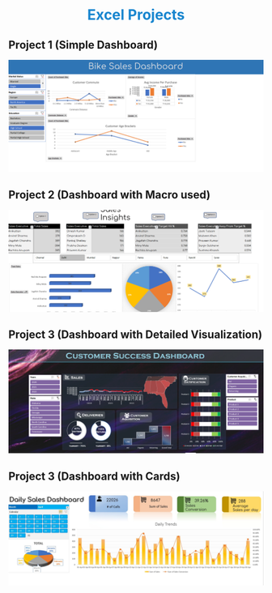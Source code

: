 <h1 align="center" style="color:#1986cf">Excel Projects</h1>
<h2>Project 1 (Simple Dashboard)</h2>
<div align="center"><img src="https://github.com/AkashHiremath856/Data-Analysis-Projects/blob/main/Excel/Project%201%20xlsx.png"></div>
<h2>Project 2 (Dashboard with Macro used)</h2>
<div align="center"><img src="https://github.com/AkashHiremath856/Data-Analysis-Projects/blob/main/Excel/Project%202%20xlsx.png"></div>
<h2>Project 3 (Dashboard with Detailed Visualization)</h2>
<div align="center"><img src="https://github.com/AkashHiremath856/Data-Analysis-Projects/blob/main/Excel/project%203%20xlsx.png"></div>
<h2>Project 3 (Dashboard with Cards)</h2>
<div align="center"><img src="https://github.com/AkashHiremath856/Data-Analysis-Projects/blob/main/Excel/project%204%20xlsx.jpg"></div>
